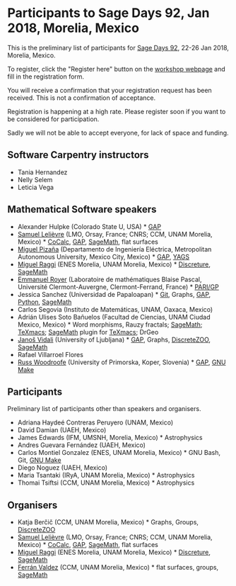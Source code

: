 

# Participants to Sage Days 92, Jan 2018, Morelia, Mexico

This is the preliminary list of participants for <a href="/days92">Sage Days 92</a>, 22-26 Jan 2018, Morelia, Mexico. 

To register, click the "Register here" button on the <a class="http" href="http://matmor.unam.mx/software-tools-math">workshop webpage</a> and fill in the registration form. 

You will receive a confirmation that your registration request has been received. This is not a confirmation of acceptance. 

Registration is happening at a high rate. Please register soon if you want to be considered for participation. 

Sadly we will not be able to accept everyone, for lack of space and funding. 


## Software Carpentry instructors

   * Tania Hernandez 
   * Nelly Selem 
   * Leticia Vega 

## Mathematical Software speakers

   * Alexander Hulpke (Colorado State U, USA) 
         * <a class="https" href="https://gap-system.org">GAP</a> 
   * <a href="/slelievre">Samuel Lelièvre</a> (LMO, Orsay, France; CNRS; CCM, UNAM Morelia, Mexico) 
         * <a class="https" href="https://cocalc.com">CoCalc</a>, <a class="https" href="https://gap-system.org">GAP</a>, <a class="http" href="http://sagemath.org">SageMath</a>, flat surfaces 
   * <a class="http" href="http://xamanek.izt.uam.mx/map/">Miguel Pizaña</a> (Departamento de Ingeniería Eléctrica, Metropolitan Autonomous University, Mexico City, Mexico) 
         * <a class="https" href="https://gap-system.org">GAP</a>, <a class="https" href="https://github.com/yags/yags">YAGS</a> 
   * <a class="http" href="http://www.enesmorelia.unam.mx/index.php/directorio-academico/dr-miguel-raggi/">Miguel Raggi</a> (ENES Morelia, UNAM Morelia, Mexico) 
         * <a class="https" href="https://github.com/mraggi/discreture">Discreture</a>, <a class="http" href="http://sagemath.org">SageMath</a> 
   * <a class="http" href="http://math.univ-bpclermont.fr/~royer/">Emmanuel Royer</a> (Laboratoire de mathématiques Blaise Pascal, Université Clermont-Auvergne, Clermont-Ferrand, France) 
         * <a class="http" href="http://pari.math.u-bordeaux.fr/">PARI/GP</a> 
   * Jessica Sanchez (Universidad de Papaloapan) 
         * <a class="https" href="https://git-scm.com">Git</a>, Graphs, <a class="https" href="https://gap-system.org">GAP</a>, <a class="https" href="https://python.org/">Python</a>, <a class="http" href="http://sagemath.org">SageMath</a> 
   * Carlos Segovia (Instituto de Matemáticas, UNAM, Oaxaca, Mexico) 
   * Adrián Ulises Soto Bañuelos (Facultad de Ciencias, UNAM Ciudad Mexico, Mexico) 
         * Word morphisms, Rauzy fractals; <a class="http" href="http://sagemath.org">SageMath</a>; <a class="http" href="http://texmacs.org">TeXmacs</a>; <a href="/SageMath">SageMath</a> plugin for <a href="/TeXmacs">TeXmacs</a>; DrGeo 
   * <a class="https" href="https://www.fri.uni-lj.si/en/employees/janos-vidali">Janoš Vidali</a> (University of Ljubljana) 
         * <a class="https" href="https://gap-system.org">GAP</a>, Graphs, <a class="http" href="http://www.discretezoo.xyz">DiscreteZOO</a>, <a class="http" href="http://sagemath.org">SageMath</a> 
   * Rafael Villarroel Flores 
   * <a class="https" href="https://osebje.famnit.upr.si/~russ.woodroofe/">Russ Woodroofe</a> (University of Primorska, Koper, Slovenia) 
         * <a class="https" href="https://gap-system.org">GAP</a>, <a class="https" href="https://www.gnu.org/software/make/">GNU Make</a> 

## Participants

Preliminary list of participants other than speakers and organisers. 

   * Adriana Haydeé Contreras Peruyero (UNAM, Mexico) 
   * David Damian (UAEH, Mexico) 
   * James Edwards (IFM, UMSNH, Morelia, Mexico) 
         * Astrophysics 
   * Andres Guevara Fernández (UAEH, Mexico) 
   * Carlos Montiel Gonzalez (ENES, UNAM Morelia, Mexico) 
         * GNU Bash, Git, <a class="https" href="https://www.gnu.org/software/make/">GNU Make</a> 
   * Diego Noguez (UAEH, Mexico) 
   * Maria Tsantaki (IRyA, UNAM Morelia, Mexico) 
         * Astrophysics 
   * Thomai Tsiftsi (CCM, UNAM Morelia, Mexico) 
         * Astrophysics 

## Organisers

   * Katja Berčič (CCM, UNAM Morelia, Mexico) 
         * Graphs, Groups, <a class="http" href="http://www.discretezoo.xyz">DiscreteZOO</a> 
   * <a href="/slelievre">Samuel Lelièvre</a> (LMO, Orsay, France; CNRS; CCM, UNAM Morelia, Mexico) 
         * <a class="https" href="https://cocalc.com">CoCalc</a>, <a class="https" href="https://gap-system.org">GAP</a>, <a class="http" href="http://sagemath.org">SageMath</a>, flat surfaces 
   * <a class="http" href="http://www.enesmorelia.unam.mx/index.php/directorio-academico/dr-miguel-raggi/">Miguel Raggi</a> (ENES Morelia, UNAM Morelia, Mexico) 
         * <a class="https" href="https://github.com/mraggi/discreture">Discreture</a>, <a class="http" href="http://sagemath.org">SageMath</a> 
   * <a class="http" href="http://www.matmor.unam.mx/~ferran/">Ferrán Valdez</a> (CCM, UNAM Morelia, Mexico) 
         * flat surfaces, groups, <a class="http" href="http://sagemath.org">SageMath</a> 